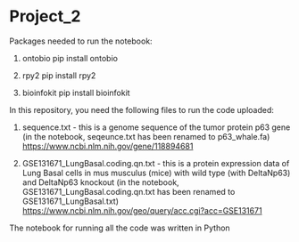 # Project_2


Packages needed to run the notebook:

1) ontobio
pip install ontobio

2) rpy2
pip install rpy2

3) bioinfokit
pip install bioinfokit


In this repository, you need the following files to run the code uploaded:

1) sequence.txt - this is a genome sequence of the tumor protein p63 gene (in the notebook, seqeunce.txt has been renamed to p63_whale.fa)
https://www.ncbi.nlm.nih.gov/gene/118894681

2) GSE131671_LungBasal.coding.qn.txt - this is a protein expression data of Lung Basal cells in mus musculus (mice) with wild type (with DeltaNp63) and DeltaNp63 knockout (in the notebook, GSE131671_LungBasal.coding.qn.txt has been renamed to GSE131671_LungBasal.txt)
https://www.ncbi.nlm.nih.gov/geo/query/acc.cgi?acc=GSE131671


The notebook for running all the code was written in Python
